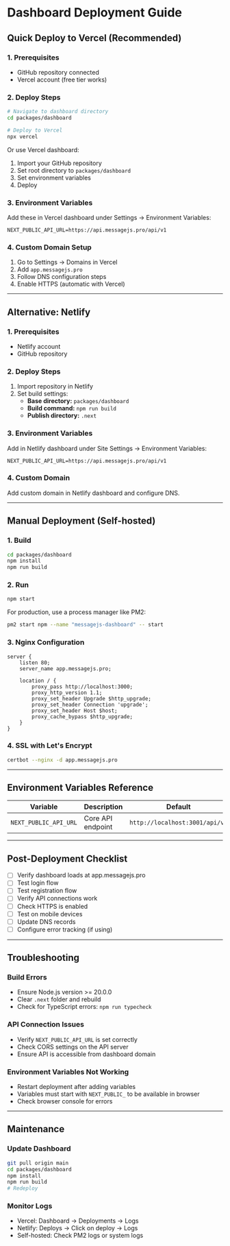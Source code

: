 # Dashboard Deployment Guide

## Quick Deploy to Vercel (Recommended)

### 1. Prerequisites
- GitHub repository connected
- Vercel account (free tier works)

### 2. Deploy Steps

```bash
# Navigate to dashboard directory
cd packages/dashboard

# Deploy to Vercel
npx vercel
```

Or use Vercel dashboard:
1. Import your GitHub repository
2. Set root directory to `packages/dashboard`
3. Set environment variables
4. Deploy

### 3. Environment Variables

Add these in Vercel dashboard under Settings → Environment Variables:

```
NEXT_PUBLIC_API_URL=https://api.messagejs.pro/api/v1
```

### 4. Custom Domain Setup

1. Go to Settings → Domains in Vercel
2. Add `app.messagejs.pro`
3. Follow DNS configuration steps
4. Enable HTTPS (automatic with Vercel)

---

## Alternative: Netlify

### 1. Prerequisites
- Netlify account
- GitHub repository

### 2. Deploy Steps

1. Import repository in Netlify
2. Set build settings:
   - **Base directory:** `packages/dashboard`
   - **Build command:** `npm run build`
   - **Publish directory:** `.next`

### 3. Environment Variables

Add in Netlify dashboard under Site Settings → Environment Variables:

```
NEXT_PUBLIC_API_URL=https://api.messagejs.pro/api/v1
```

### 4. Custom Domain

Add custom domain in Netlify dashboard and configure DNS.

---

## Manual Deployment (Self-hosted)

### 1. Build

```bash
cd packages/dashboard
npm install
npm run build
```

### 2. Run

```bash
npm start
```

For production, use a process manager like PM2:

```bash
pm2 start npm --name "messagejs-dashboard" -- start
```

### 3. Nginx Configuration

```nginx
server {
    listen 80;
    server_name app.messagejs.pro;

    location / {
        proxy_pass http://localhost:3000;
        proxy_http_version 1.1;
        proxy_set_header Upgrade $http_upgrade;
        proxy_set_header Connection 'upgrade';
        proxy_set_header Host $host;
        proxy_cache_bypass $http_upgrade;
    }
}
```

### 4. SSL with Let's Encrypt

```bash
certbot --nginx -d app.messagejs.pro
```

---

## Environment Variables Reference

| Variable | Description | Default |
|----------|-------------|---------|
| `NEXT_PUBLIC_API_URL` | Core API endpoint | `http://localhost:3001/api/v1` |

---

## Post-Deployment Checklist

- [ ] Verify dashboard loads at app.messagejs.pro
- [ ] Test login flow
- [ ] Test registration flow
- [ ] Verify API connections work
- [ ] Check HTTPS is enabled
- [ ] Test on mobile devices
- [ ] Update DNS records
- [ ] Configure error tracking (if using)

---

## Troubleshooting

### Build Errors
- Ensure Node.js version >= 20.0.0
- Clear `.next` folder and rebuild
- Check for TypeScript errors: `npm run typecheck`

### API Connection Issues
- Verify `NEXT_PUBLIC_API_URL` is set correctly
- Check CORS settings on the API server
- Ensure API is accessible from dashboard domain

### Environment Variables Not Working
- Restart deployment after adding variables
- Variables must start with `NEXT_PUBLIC_` to be available in browser
- Check browser console for errors

---

## Maintenance

### Update Dashboard
```bash
git pull origin main
cd packages/dashboard
npm install
npm run build
# Redeploy
```

### Monitor Logs
- Vercel: Dashboard → Deployments → Logs
- Netlify: Deploys → Click on deploy → Logs
- Self-hosted: Check PM2 logs or system logs

